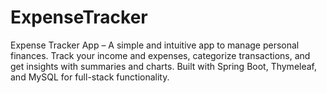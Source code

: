 # ExpenseTracker
Expense Tracker App – A simple and intuitive app to manage personal finances. Track your income and expenses, categorize transactions, and get insights with summaries and charts. Built with Spring Boot, Thymeleaf, and MySQL for full-stack functionality.
